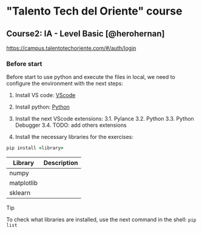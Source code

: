 # "Talento Tech del Oriente" course 

## Course2: IA - Level Basic [@herohernan]

https://campus.talentotechoriente.com/#/auth/login

### Before start

Before start to use python and execute the files in local, we need to configure the environment with the next steps: 

1. Install VS code: [VScode](https://code.visualstudio.com)

2. Install python: [Python](https://www.python.org/downloads/)

3. Install the next VScode extensions: 
3.1. Pylance
3.2. Python
3.3. Python Debugger
3.4. TODO: add others extensions

4. Install the necessary libraries for the exercises:

```cmd
pip install <library>
```

|Library     |Description|
|------------|-----------|
|numpy       |           |
|matplotlib  |           |
|sklearn     |           |

> [!TIP]
> To check what libraries are installed, use the next command in the shell:
> `pip list`